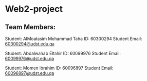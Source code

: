 # Web2-project

## Team Members:
Student: AlMoatasim Mohammad Taha
ID: 60300294
Student Email: 60300294@udst.edu.qa

Student: Abdalwahab Eltahir 
ID: 60099976
Student Email: 60099976@udst.edu.qa

Student: Momen Ibrahim 
ID: 60096897
Student Email: 60096897@udst.edu.qa
